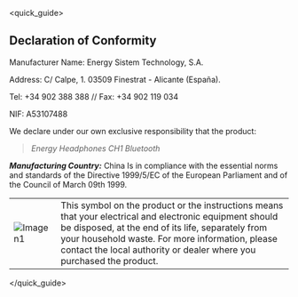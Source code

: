 <quick_guide>
## Declaration of Conformity

Manufacturer Name:
Energy Sistem Technology, S.A.

Address: C/ Calpe, 1.
03509 Finestrat - Alicante (España).

Tel: +34 902 388 388 // Fax: +34 902 119 034 

NIF: A53107488



We declare under our own exclusive responsibility that the product:

>*Energy Headphones CH1 Bluetooth*

_**Manufacturing Country:**_ China
Is in compliance with the essential norms and standards of the Directive 1999/5/EC of the European Parliament and of the Council of March 09th 1999.

|  |  |
|:-------|:-------|
|![Imagen1](http://static.energysistem.com/images/manuals/39930/52d42d0e441fc.jpg) |This symbol on the product or the instructions means that your electrical and electronic equipment should be disposed, at the end of its life, separately from your household waste. For more information, please contact the local authority or dealer where you purchased the product.|

</quick_guide>
